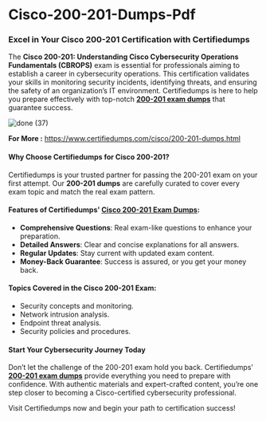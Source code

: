 # Cisco-200-201-Dumps-Pdf

### Excel in Your Cisco 200-201 Certification with Certifiedumps  

The **Cisco 200-201: Understanding Cisco Cybersecurity Operations Fundamentals (CBROPS)** exam is essential for professionals aiming to establish a career in cybersecurity operations. This certification validates your skills in monitoring security incidents, identifying threats, and ensuring the safety of an organization’s IT environment. Certifiedumps is here to help you prepare effectively with top-notch **[200-201 exam dumps](https://www.certifiedumps.com/cisco/200-201-dumps.html)** that guarantee success.  

![done (37)](https://github.com/user-attachments/assets/a8bc1e49-7dc8-4088-a92b-3cf5f6540fdd)

**For More :** https://www.certifiedumps.com/cisco/200-201-dumps.html

#### Why Choose Certifiedumps for Cisco 200-201?  
Certifiedumps is your trusted partner for passing the 200-201 exam on your first attempt. Our **200-201 dumps** are carefully curated to cover every exam topic and match the real exam pattern.  

#### Features of Certifiedumps' [Cisco 200-201 Exam Dumps](https://www.certifiedumps.com/cisco/200-201-dumps.html):  
- **Comprehensive Questions**: Real exam-like questions to enhance your preparation.  
- **Detailed Answers**: Clear and concise explanations for all answers.  
- **Regular Updates**: Stay current with updated exam content.  
- **Money-Back Guarantee**: Success is assured, or you get your money back.  

#### Topics Covered in the Cisco 200-201 Exam:  
- Security concepts and monitoring.  
- Network intrusion analysis.  
- Endpoint threat analysis.  
- Security policies and procedures.  

#### Start Your Cybersecurity Journey Today  
Don’t let the challenge of the 200-201 exam hold you back. Certifiedumps’ **[200-201 exam dumps](https://www.certifiedumps.com/cisco/200-201-dumps.html)** provide everything you need to prepare with confidence. With authentic materials and expert-crafted content, you’re one step closer to becoming a Cisco-certified cybersecurity professional.  

Visit Certifiedumps now and begin your path to certification success!
